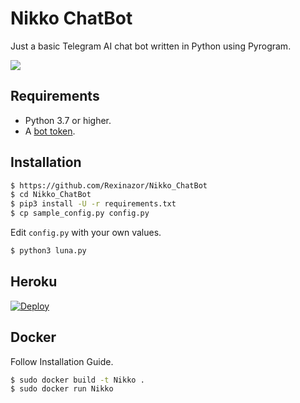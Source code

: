 # Nikko ChatBot
Just a basic Telegram AI chat bot written in Python using Pyrogram.

<img src="https://telegra.ph/file/384557e73ee52f826eefc.jpg">

## Requirements

- Python 3.7 or higher.
- A [bot token](//t.me/botfather).


## Installation

```sh
$ https://github.com/Rexinazor/Nikko_ChatBot
$ cd Nikko_ChatBot
$ pip3 install -U -r requirements.txt
$ cp sample_config.py config.py
```
Edit `config.py` with your own values.
```sh
$ python3 luna.py
```


## Heroku

[![Deploy](https://www.herokucdn.com/deploy/button.svg)](https://heroku.com/deploy?template=https://github.com/Rexinazor/Nikko_ChatBot/tree/master)


## Docker

Follow Installation Guide.
```sh
$ sudo docker build -t Nikko .
$ sudo docker run Nikko
```

